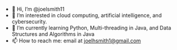 - 👋 Hi, I’m @joelsmith11
- 👀 I’m interested in cloud computing, artificial intelligence, and cybersecurity.
- 🌱 I’m currently learning Python, Multi-threading in Java, and Data Structures and Algorithms in Java
- 📫 How to reach me: email at joelhsmith1@gmail.com

<!---
joelsmith11/joelsmith11 is a ✨ special ✨ repository because its `README.md` (this file) appears on your GitHub profile.
You can click the Preview link to take a look at your changes.
--->
